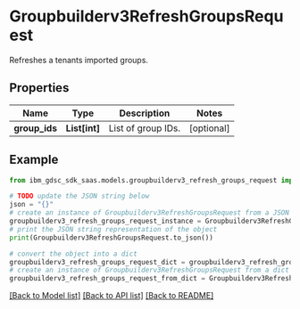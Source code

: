 # Groupbuilderv3RefreshGroupsRequest

Refreshes a tenants imported groups.

## Properties

Name | Type | Description | Notes
------------ | ------------- | ------------- | -------------
**group_ids** | **List[int]** | List of group IDs. | [optional] 

## Example

```python
from ibm_gdsc_sdk_saas.models.groupbuilderv3_refresh_groups_request import Groupbuilderv3RefreshGroupsRequest

# TODO update the JSON string below
json = "{}"
# create an instance of Groupbuilderv3RefreshGroupsRequest from a JSON string
groupbuilderv3_refresh_groups_request_instance = Groupbuilderv3RefreshGroupsRequest.from_json(json)
# print the JSON string representation of the object
print(Groupbuilderv3RefreshGroupsRequest.to_json())

# convert the object into a dict
groupbuilderv3_refresh_groups_request_dict = groupbuilderv3_refresh_groups_request_instance.to_dict()
# create an instance of Groupbuilderv3RefreshGroupsRequest from a dict
groupbuilderv3_refresh_groups_request_from_dict = Groupbuilderv3RefreshGroupsRequest.from_dict(groupbuilderv3_refresh_groups_request_dict)
```
[[Back to Model list]](../README.md#documentation-for-models) [[Back to API list]](../README.md#documentation-for-api-endpoints) [[Back to README]](../README.md)



